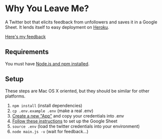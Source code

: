 # Why You Leave Me?
A Twitter bot that elicits feedback from unfollowers and saves it in a Google Sheet. It lends itself to easy deployment on [Heroku](https://www.heroku.com/).

[Here's my feedback](https://docs.google.com/spreadsheets/d/1sa7rdQANt8wzMdLJDFUL9cFLQ9o8ZfJzLQ4Vj53MigU/edit?usp=sharing)

## Requirements
You must have [Node.js and npm installed](http://nodejs.org/).

## Setup
These steps are Mac OS X oriented, but they should be similar for other platforms.

1. ```npm install``` (install dependencies)
2. ```cp .env.example .env``` (make a real .env)
3. [Create a new "App"](https://apps.twitter.com/) and copy your credentials into .env
4. [Follow these instructions](https://github.com/theoephraim/node-google-spreadsheet#service-account-recommended-method) to set up the Google Sheet
5. ```source .env``` (load the twitter credentials into your environment)
6. ```node main.js -v``` (wait for feedback...)
